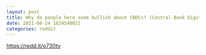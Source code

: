 ```yaml
--- 
layout: post 
title: Why do people here seem bullish about CBDCs? (Central Bank Digital Currencies) 
date: 2021-06-24 1624548021 
categories: reddit 
--- 
```

https://redd.it/o730tv